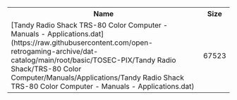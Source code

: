 <table>
<tr><th>Name</th><th>Size</th></tr>
<tr><td>[Tandy Radio Shack TRS-80 Color Computer - Manuals - Applications.dat](https://raw.githubusercontent.com/open-retrogaming-archive/dat-catalog/main/root/basic/TOSEC-PIX/Tandy Radio Shack/TRS-80 Color Computer/Manuals/Applications/Tandy Radio Shack TRS-80 Color Computer - Manuals - Applications.dat)</td><td>67523</td></tr>
</table>
